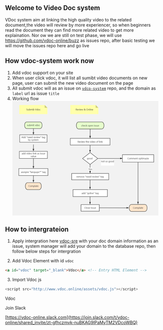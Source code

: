 ## Welcome to Video Doc system
VDoc system aim at linking the high quality video to the related document,the video will review by more experiencer, so when beginners read the  document they can find more related video  to get more explaination.
Nor ow we are still on test phase, we will use https://github.com/vdoc-online/buzz as issues repo, after basic testing we will move the issues repo here and go live
## How vdoc-system work now
1. Add vdoc support on your site
2. When user click vdoc, it will list all sumibt video documents on new page, user can submit the new video document on the page
3. All submit vdoc will as an issue on [`vdco-system`](http://www.github.com/vdoc-online/vdoc-system/issues) repo, and the domain as `label` url as issue `title`
4. Working flow
   ![image](assets/vdoc-flow.png)
## How to intergrateion
1. Apply intergration here [vdoc-sre](https://github.com/vdoc-online/vdoc-sre) with your doc domain information as an issue, system manager will add your domain to the database repo, then follow below steps for intergration
   
2. Add Vdoc Element with id `vdoc`
```html
<a id="vdoc" target="_blank">Vdoc</a> <!-- Entry HTML Element -->
```
3. Import Vdoc js
```javascript
<script src="http://www.vdoc.online/assets/vdoc.js"></script>
```
<a id="vdoc" target="_blank">Vdoc</a>
<script src="http://www.vdoc.online/assets/vdoc.js"></script>

Join Slack 

[https://vdoc-online.slack.com](https://join.slack.com/t/vdoc-online/shared_invite/zt-gfhczmvk-nuBKAG9lPaMyTM2VDcoWBQ)
